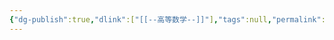 ```yaml
---
{"dg-publish":true,"dlink":["[[--高等数学--]]"],"tags":null,"permalink":"/038-数字科学/math/概率论/假设检验/","dgPassFrontmatter":true}
---
```


